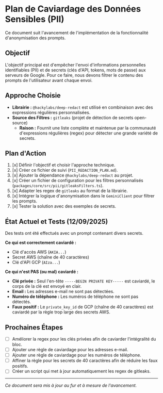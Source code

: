 # Plan de Caviardage des Données Sensibles (PII)

Ce document suit l'avancement de l'implémentation de la fonctionnalité d'anonymisation des prompts.

## Objectif

L'objectif principal est d'empêcher l'envoi d'informations personnelles identifiables (PII) et de secrets (clés d'API, tokens, mots de passe) aux serveurs de Google. Pour ce faire, nous devons filtrer le contenu des prompts de l'utilisateur avant chaque envoi.

## Approche Choisie

- **Librairie :** `@hackylabs/deep-redact` est utilisé en combinaison avec des expressions régulières personnalisées.
- **Source des Filtres :** `gitleaks` (projet de détection de secrets open-source)
  - **Raison :** Fournit une liste complète et maintenue par la communauté d'expressions régulières (regex) pour détecter une grande variété de secrets.

## Plan d'Action

1.  [x] Définir l'objectif et choisir l'approche technique.
2.  [x] Créer ce fichier de suivi (`PII_REDACTION_PLAN.md`).
3.  [x] Ajouter la dépendance `@hackylabs/deep-redact` au projet.
4.  [x] Créer un fichier de configuration pour les filtres personnalisés (`packages/core/src/pii/gitleaksFilters.ts`).
5.  [x] Adapter les regex de `gitleaks` au format de la librairie.
6.  [x] Intégrer la logique d'anonymisation dans le `GeminiClient` pour filtrer les prompts.
7.  [x] Tester la solution avec des exemples de secrets.

## État Actuel et Tests (12/09/2025)

Des tests ont été effectués avec un prompt contenant divers secrets.

**Ce qui est correctement caviardé :**

- Clé d'accès AWS (`AKIA...`)
- Secret AWS (chaîne de 40 caractères)
- Clé d'API GCP (`AIza...`)

**Ce qui n'est PAS (ou mal) caviardé :**

- **Clé privée :** Seul l'en-tête `-----BEGIN PRIVATE KEY-----` est caviardé, le corps de la clé est envoyé en clair.
- **Email :** Les adresses e-mail ne sont pas détectées.
- **Numéro de téléphone :** Les numéros de téléphone ne sont pas détectés.
- **Faux positif :** Le `private_key_id` de GCP (chaîne de 40 caractères) est caviardé par la règle trop large des secrets AWS.

## Prochaines Étapes

- [ ] Améliorer la regex pour les clés privées afin de caviarder l'intégralité du bloc.
- [ ] Ajouter une règle de caviardage pour les adresses e-mail.
- [ ] Ajouter une règle de caviardage pour les numéros de téléphone.
- [ ] Affiner la règle pour les secrets de 40 caractères afin de réduire les faux positifs.
- [ ] Créer un script qui met à jour automatiquement les regex de gitleaks.

---

_Ce document sera mis à jour au fur et à mesure de l'avancement._
